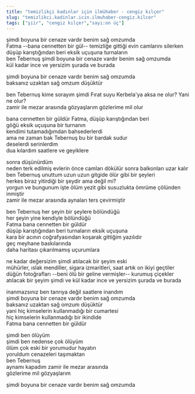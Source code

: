 ```yaml
---
title: "temizlikçi kadınlar için ilmühaber - cengiz kılçer"
slug: "temizlikci.kadinlar.icin.ilmuhaber-cengiz.kilcer"
tags: ["şiir", "cengiz kılçer","sayı:on üç"]
---
```

şimdi boyuna bir cenaze vardır benim sağ omzumda  
Fatma --bana cennetten bir gül-- temizliğe gittiği evin camlarını
silerken\
düşüp karıştığından beri eksik uçuşuna turnaların\
ben Tebernuş şimdi boyuna bir cenaze vardır benim sağ omzumda\
kül kadar ince ve yersizim şurada ve burada

şimdi boyuna bir cenaze vardır benim sağ omzumda\
baksanız uzaktan sağ omzum düşüktür

ben Tebernuş kime sorayım şimdi Fırat suyu Kerbela'ya aksa ne olur? Yani
ne olur?\
zamir ile mezar arasında gözyaşlarım gözlerime mil olur

bana cennetten bir güldür Fatma, düşüp karıştığından beri\
göğü eksik uçuşuna bir turnanın\
kendimi tutamadığımdan bahsederlerdi\
ama ne zaman bak Tebernuş bu bir bardak sudur\
deselerdi serinlerdim\
dua kılardım saatlere ve geyiklere

sonra düşünürdüm\
neden terk edilmiş evlerin önce camları dökülür sonra balkonları uzar
kalır\
ben Tebernuş unuttum uzun uzun gitgide ölür gibi bir şeyleri\
herkes biraz yitirdiği bir şeydir ama değil mi?\
yorgun ve bungunum işte ölüm yezit gibi susuzlukta ömrüme çölünden
inmiştir\
zamir ile mezar arasında aynaları ters çevirmiştir

ben Tebernuş her şeyin bir şeylere bölündüğü\
her şeyin yine kendiyle bölündüğü\
Fatma bana cennetten bir güldür\
düşüp karıştığından beri turnaların eksik uçuşuna\
kara bir acının coğrafyasından koşarak gittiğim yazılıdır\
geç meyhane baskılarında\
daha haritası çıkarılmamış uçurumlara

ne kadar değersizim şimdi atılacak bir şeyim eski\
mühürler, ıslak mendiller, sigara izmaritleri, saat artık on ikiyi
geçtiler\
düğün fotoğrafları --beni ölü bir geline vermişler-- kurumuş çiçekler\
atılacak bir şeyim şimdi ve kül kadar ince ve yersizim şurada ve burada

inanmazsınız ben tanrıya değil saatlere inandım\
şimdi boyuna bir cenaze vardır benim sağ omzumda\
baksanız uzaktan sağ omzum düşüktür\
yani hiç kimselerin kullanmadığı bir cumartesi\
hiç kimselerin kullanmadığı bir ikindide\
Fatma bana cennetten bir güldür

şimdi ben ölüyüm\
şimdi ben nedense çok ölüyüm\
ölüm çok eski bir yorumudur hayatın\
yoruldum cenazeleri taşımaktan\
ben Tebernuş\
aynamı kapadım zamir ile mezar arasında\
gözlerime mil gözyaşlarım

şimdi boyuna bir cenaze vardır benim sağ omzumda
